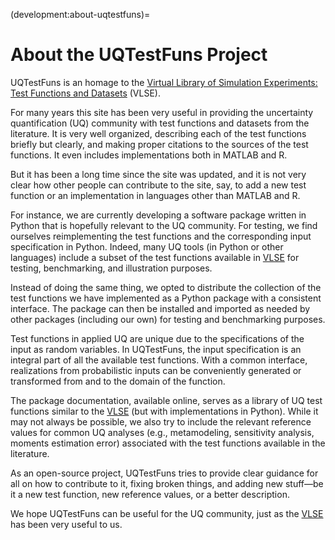 (development:about-uqtestfuns)=
# About the UQTestFuns Project

UQTestFuns is an homage to the
[Virtual Library of Simulation Experiments: Test Functions and Datasets] (VLSE).

For many years this site has been very useful in providing
the uncertainty quantification (UQ) community 
with test functions and datasets from the literature.
It is very well organized, describing each of the test functions
briefly but clearly, and making proper citations to the sources
of the test functions.
It even includes implementations both in MATLAB and R.

But it has been a long time since the site was updated,
and it is not very clear how other people can contribute to the site,
say, to add a new test function or an implementation in languages 
other than MATLAB and R.

For instance, we are currently developing a software package written in Python
that is hopefully relevant to the UQ community.
For testing, we find ourselves reimplementing the test functions
and the corresponding input specification in Python.
Indeed, many UQ tools (in Python or other languages) include
a subset of the test functions
available in [VLSE] for testing, benchmarking, and illustration purposes.

Instead of doing the same thing, we opted to distribute the collection of
the test functions we have implemented as a Python package 
with a consistent interface.
The package can then be installed and imported as needed
by other packages (including our own) for testing and benchmarking purposes.

Test functions in applied UQ are unique due to the specifications of the input
as random variables.
In UQTestFuns, the input specification is an integral part of all the available
test functions.
With a common interface, realizations from probabilistic inputs can be
conveniently generated or transformed from and to the domain of the function.

The package documentation, available online, serves as
a library of UQ test functions similar to the [VLSE]
(but with implementations in Python).
While it may not always be possible, we also try to include
the relevant reference values for common UQ analyses
(e.g., metamodeling, sensitivity analysis, moments estimation error)
associated with the test functions available in the literature.

As an open-source project, UQTestFuns tries to provide clear guidance for all 
on how to contribute to it, fixing broken things, and adding new stuff&mdash;be
it a new test function, new reference values, or a better description.

We hope UQTestFuns can be useful for the UQ community,
just as the [VLSE] has been very useful to us.

[Virtual Library of Simulation Experiments: Test Functions and Datasets]: https://www.sfu.ca/~ssurjano/
[VLSE]: https://www.sfu.ca/~ssurjano/